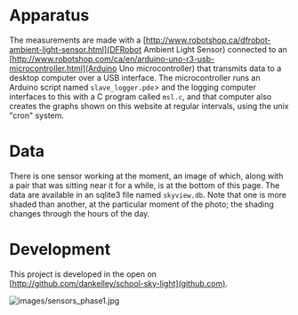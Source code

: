 # Apparatus

The measurements are made with a
[http://www.robotshop.ca/dfrobot-ambient-light-sensor.html](DFRobot Ambient
Light Sensor) connected to an
[http://www.robotshop.com/ca/en/arduino-uno-r3-usb-microcontroller.html](Arduino
Uno microcontroller) that transmits data to a desktop computer over a USB
interface.  The microcontroller runs an Arduino script named
`slave_logger.pde`> and the logging computer interfaces to this with a C
program called `msl.c`, and that computer also creates the graphs shown on this
website at regular intervals, using the unix "cron" system.

# Data

There is one sensor working at the moment, an image of which, along with a pair
that was sitting near it for a while, is at the bottom of this page.  The data
are available in an sqlite3 file named `skyview.db`.  Note that one is more
shaded than another, at the particular moment of the photo; the shading changes
through the hours of the day.

# Development

This project is developed in the open on
[http://github.com/dankelley/school-sky-light](github.com).

![images/sensors_phase1.jpg](images/sensors_phase1)


